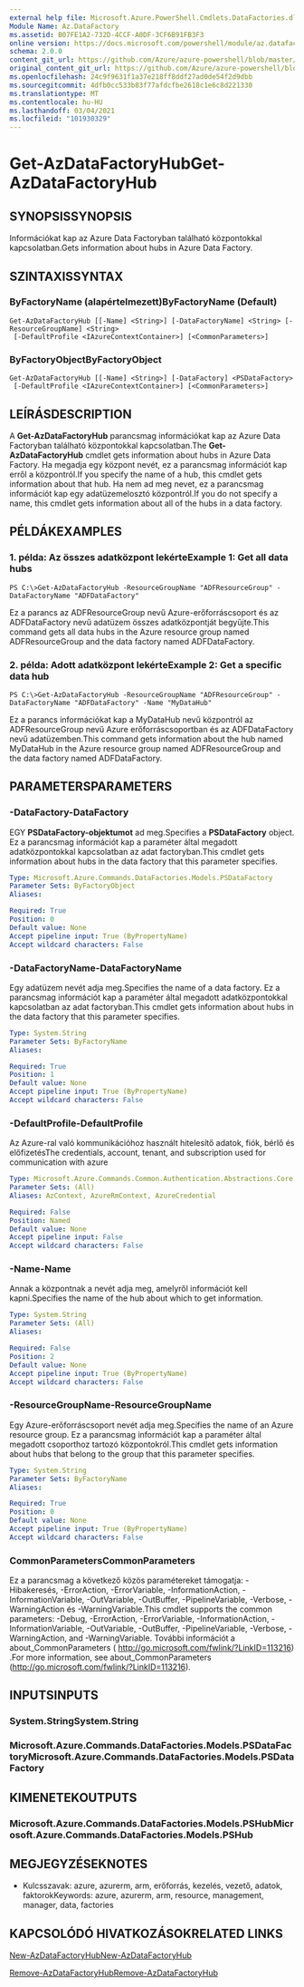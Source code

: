 ```yaml
---
external help file: Microsoft.Azure.PowerShell.Cmdlets.DataFactories.dll-Help.xml
Module Name: Az.DataFactory
ms.assetid: B07FE1A2-732D-4CCF-A0DF-3CF6B91FB3F3
online version: https://docs.microsoft.com/powershell/module/az.datafactory/get-azdatafactoryhub
schema: 2.0.0
content_git_url: https://github.com/Azure/azure-powershell/blob/master/src/DataFactory/DataFactoryV2/help/Get-AzDataFactoryHub.md
original_content_git_url: https://github.com/Azure/azure-powershell/blob/master/src/DataFactory/DataFactoryV2/help/Get-AzDataFactoryHub.md
ms.openlocfilehash: 24c9f9631f1a37e218ff8ddf27ad0de54f2d9dbb
ms.sourcegitcommit: 4dfb0cc533b83f77afdcfbe2618c1e6c8d221330
ms.translationtype: MT
ms.contentlocale: hu-HU
ms.lasthandoff: 03/04/2021
ms.locfileid: "101930329"
---
```

# <span data-ttu-id="da6f5-101">Get-AzDataFactoryHub</span><span class="sxs-lookup"><span data-stu-id="da6f5-101">Get-AzDataFactoryHub</span></span>

## <span data-ttu-id="da6f5-102">SYNOPSIS</span><span class="sxs-lookup"><span data-stu-id="da6f5-102">SYNOPSIS</span></span>
<span data-ttu-id="da6f5-103">Információkat kap az Azure Data Factoryban található központokkal kapcsolatban.</span><span class="sxs-lookup"><span data-stu-id="da6f5-103">Gets information about hubs in Azure Data Factory.</span></span>

## <span data-ttu-id="da6f5-104">SZINTAXIS</span><span class="sxs-lookup"><span data-stu-id="da6f5-104">SYNTAX</span></span>

### <span data-ttu-id="da6f5-105">ByFactoryName (alapértelmezett)</span><span class="sxs-lookup"><span data-stu-id="da6f5-105">ByFactoryName (Default)</span></span>
```
Get-AzDataFactoryHub [[-Name] <String>] [-DataFactoryName] <String> [-ResourceGroupName] <String>
 [-DefaultProfile <IAzureContextContainer>] [<CommonParameters>]
```

### <span data-ttu-id="da6f5-106">ByFactoryObject</span><span class="sxs-lookup"><span data-stu-id="da6f5-106">ByFactoryObject</span></span>
```
Get-AzDataFactoryHub [[-Name] <String>] [-DataFactory] <PSDataFactory>
 [-DefaultProfile <IAzureContextContainer>] [<CommonParameters>]
```

## <span data-ttu-id="da6f5-107">LEÍRÁS</span><span class="sxs-lookup"><span data-stu-id="da6f5-107">DESCRIPTION</span></span>
<span data-ttu-id="da6f5-108">A **Get-AzDataFactoryHub** parancsmag információkat kap az Azure Data Factoryban található központokkal kapcsolatban.</span><span class="sxs-lookup"><span data-stu-id="da6f5-108">The **Get-AzDataFactoryHub** cmdlet gets information about hubs in Azure Data Factory.</span></span>
<span data-ttu-id="da6f5-109">Ha megadja egy központ nevét, ez a parancsmag információt kap erről a központról.</span><span class="sxs-lookup"><span data-stu-id="da6f5-109">If you specify the name of a hub, this cmdlet gets information about that hub.</span></span>
<span data-ttu-id="da6f5-110">Ha nem ad meg nevet, ez a parancsmag információt kap egy adatüzemelosztó központról.</span><span class="sxs-lookup"><span data-stu-id="da6f5-110">If you do not specify a name, this cmdlet gets information about all of the hubs in a data factory.</span></span>

## <span data-ttu-id="da6f5-111">PÉLDÁK</span><span class="sxs-lookup"><span data-stu-id="da6f5-111">EXAMPLES</span></span>

### <span data-ttu-id="da6f5-112">1. példa: Az összes adatközpont lekérte</span><span class="sxs-lookup"><span data-stu-id="da6f5-112">Example 1: Get all data hubs</span></span>
```
PS C:\>Get-AzDataFactoryHub -ResourceGroupName "ADFResourceGroup" -DataFactoryName "ADFDataFactory"
```

<span data-ttu-id="da6f5-113">Ez a parancs az ADFResourceGroup nevű Azure-erőforráscsoport és az ADFDataFactory nevű adatüzem összes adatközpontját begyűjte.</span><span class="sxs-lookup"><span data-stu-id="da6f5-113">This command gets all data hubs in the Azure resource group named ADFResourceGroup and the data factory named ADFDataFactory.</span></span>

### <span data-ttu-id="da6f5-114">2. példa: Adott adatközpont lekérte</span><span class="sxs-lookup"><span data-stu-id="da6f5-114">Example 2: Get a specific data hub</span></span>
```
PS C:\>Get-AzDataFactoryHub -ResourceGroupName "ADFResourceGroup" -DataFactoryName "ADFDataFactory" -Name "MyDataHub"
```

<span data-ttu-id="da6f5-115">Ez a parancs információkat kap a MyDataHub nevű központról az ADFResourceGroup nevű Azure erőforráscsoportban és az ADFDataFactory nevű adatüzemben.</span><span class="sxs-lookup"><span data-stu-id="da6f5-115">This command gets information about the hub named MyDataHub in the Azure resource group named ADFResourceGroup and the data factory named ADFDataFactory.</span></span>

## <span data-ttu-id="da6f5-116">PARAMETERS</span><span class="sxs-lookup"><span data-stu-id="da6f5-116">PARAMETERS</span></span>

### <span data-ttu-id="da6f5-117">-DataFactory</span><span class="sxs-lookup"><span data-stu-id="da6f5-117">-DataFactory</span></span>
<span data-ttu-id="da6f5-118">EGY **PSDataFactory-objektumot** ad meg.</span><span class="sxs-lookup"><span data-stu-id="da6f5-118">Specifies a **PSDataFactory** object.</span></span>
<span data-ttu-id="da6f5-119">Ez a parancsmag információt kap a paraméter által megadott adatközpontokkal kapcsolatban az adat factoryban.</span><span class="sxs-lookup"><span data-stu-id="da6f5-119">This cmdlet gets information about hubs in the data factory that this parameter specifies.</span></span>

```yaml
Type: Microsoft.Azure.Commands.DataFactories.Models.PSDataFactory
Parameter Sets: ByFactoryObject
Aliases:

Required: True
Position: 0
Default value: None
Accept pipeline input: True (ByPropertyName)
Accept wildcard characters: False
```

### <span data-ttu-id="da6f5-120">-DataFactoryName</span><span class="sxs-lookup"><span data-stu-id="da6f5-120">-DataFactoryName</span></span>
<span data-ttu-id="da6f5-121">Egy adatüzem nevét adja meg.</span><span class="sxs-lookup"><span data-stu-id="da6f5-121">Specifies the name of a data factory.</span></span>
<span data-ttu-id="da6f5-122">Ez a parancsmag információt kap a paraméter által megadott adatközpontokkal kapcsolatban az adat factoryban.</span><span class="sxs-lookup"><span data-stu-id="da6f5-122">This cmdlet gets information about hubs in the data factory that this parameter specifies.</span></span>

```yaml
Type: System.String
Parameter Sets: ByFactoryName
Aliases:

Required: True
Position: 1
Default value: None
Accept pipeline input: True (ByPropertyName)
Accept wildcard characters: False
```

### <span data-ttu-id="da6f5-123">-DefaultProfile</span><span class="sxs-lookup"><span data-stu-id="da6f5-123">-DefaultProfile</span></span>
<span data-ttu-id="da6f5-124">Az Azure-ral való kommunikációhoz használt hitelesítő adatok, fiók, bérlő és előfizetés</span><span class="sxs-lookup"><span data-stu-id="da6f5-124">The credentials, account, tenant, and subscription used for communication with azure</span></span>

```yaml
Type: Microsoft.Azure.Commands.Common.Authentication.Abstractions.Core.IAzureContextContainer
Parameter Sets: (All)
Aliases: AzContext, AzureRmContext, AzureCredential

Required: False
Position: Named
Default value: None
Accept pipeline input: False
Accept wildcard characters: False
```

### <span data-ttu-id="da6f5-125">-Name</span><span class="sxs-lookup"><span data-stu-id="da6f5-125">-Name</span></span>
<span data-ttu-id="da6f5-126">Annak a központnak a nevét adja meg, amelyről információt kell kapni.</span><span class="sxs-lookup"><span data-stu-id="da6f5-126">Specifies the name of the hub about which to get information.</span></span>

```yaml
Type: System.String
Parameter Sets: (All)
Aliases:

Required: False
Position: 2
Default value: None
Accept pipeline input: True (ByPropertyName)
Accept wildcard characters: False
```

### <span data-ttu-id="da6f5-127">-ResourceGroupName</span><span class="sxs-lookup"><span data-stu-id="da6f5-127">-ResourceGroupName</span></span>
<span data-ttu-id="da6f5-128">Egy Azure-erőforráscsoport nevét adja meg.</span><span class="sxs-lookup"><span data-stu-id="da6f5-128">Specifies the name of an Azure resource group.</span></span>
<span data-ttu-id="da6f5-129">Ez a parancsmag információt kap a paraméter által megadott csoporthoz tartozó központokról.</span><span class="sxs-lookup"><span data-stu-id="da6f5-129">This cmdlet gets information about hubs that belong to the group that this parameter specifies.</span></span>

```yaml
Type: System.String
Parameter Sets: ByFactoryName
Aliases:

Required: True
Position: 0
Default value: None
Accept pipeline input: True (ByPropertyName)
Accept wildcard characters: False
```

### <span data-ttu-id="da6f5-130">CommonParameters</span><span class="sxs-lookup"><span data-stu-id="da6f5-130">CommonParameters</span></span>
<span data-ttu-id="da6f5-131">Ez a parancsmag a következő közös paramétereket támogatja: -Hibakeresés, -ErrorAction, -ErrorVariable, -InformationAction, -InformationVariable, -OutVariable, -OutBuffer, -PipelineVariable, -Verbose, -WarningAction és -WarningVariable.</span><span class="sxs-lookup"><span data-stu-id="da6f5-131">This cmdlet supports the common parameters: -Debug, -ErrorAction, -ErrorVariable, -InformationAction, -InformationVariable, -OutVariable, -OutBuffer, -PipelineVariable, -Verbose, -WarningAction, and -WarningVariable.</span></span> <span data-ttu-id="da6f5-132">További információt a about_CommonParameters ( http://go.microsoft.com/fwlink/?LinkID=113216) .</span><span class="sxs-lookup"><span data-stu-id="da6f5-132">For more information, see about_CommonParameters (http://go.microsoft.com/fwlink/?LinkID=113216).</span></span>

## <span data-ttu-id="da6f5-133">INPUTS</span><span class="sxs-lookup"><span data-stu-id="da6f5-133">INPUTS</span></span>

### <span data-ttu-id="da6f5-134">System.String</span><span class="sxs-lookup"><span data-stu-id="da6f5-134">System.String</span></span>

### <span data-ttu-id="da6f5-135">Microsoft.Azure.Commands.DataFactories.Models.PSDataFactory</span><span class="sxs-lookup"><span data-stu-id="da6f5-135">Microsoft.Azure.Commands.DataFactories.Models.PSDataFactory</span></span>

## <span data-ttu-id="da6f5-136">KIMENETEK</span><span class="sxs-lookup"><span data-stu-id="da6f5-136">OUTPUTS</span></span>

### <span data-ttu-id="da6f5-137">Microsoft.Azure.Commands.DataFactories.Models.PSHub</span><span class="sxs-lookup"><span data-stu-id="da6f5-137">Microsoft.Azure.Commands.DataFactories.Models.PSHub</span></span>

## <span data-ttu-id="da6f5-138">MEGJEGYZÉSEK</span><span class="sxs-lookup"><span data-stu-id="da6f5-138">NOTES</span></span>
* <span data-ttu-id="da6f5-139">Kulcsszavak: azure, azurerm, arm, erőforrás, kezelés, vezető, adatok, faktorok</span><span class="sxs-lookup"><span data-stu-id="da6f5-139">Keywords: azure, azurerm, arm, resource, management, manager, data, factories</span></span>

## <span data-ttu-id="da6f5-140">KAPCSOLÓDÓ HIVATKOZÁSOK</span><span class="sxs-lookup"><span data-stu-id="da6f5-140">RELATED LINKS</span></span>

[<span data-ttu-id="da6f5-141">New-AzDataFactoryHub</span><span class="sxs-lookup"><span data-stu-id="da6f5-141">New-AzDataFactoryHub</span></span>](./New-AzDataFactoryHub.md)

[<span data-ttu-id="da6f5-142">Remove-AzDataFactoryHub</span><span class="sxs-lookup"><span data-stu-id="da6f5-142">Remove-AzDataFactoryHub</span></span>](./Remove-AzDataFactoryHub.md)


